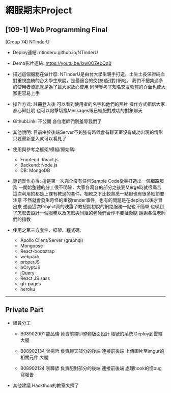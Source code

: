 # 網服期末Project

## [109-1] Web Programming Final
(Group 74) NTinderU

- Deploy連結:
ntinderu.github.io/NTinderU

- Demo影片連結:
https://youtu.be/Ixw0OZebQq0

- 描述這個服務在做什麼:
NTinderU是由台大學生親手打造，土生土長保證純血
對重視血統的台大學生來說，是最適合的交(友)配(對)網站。
我們不搜集過多的使用者資訊就是為了讓大家放心使用
同時參考了知名交友軟體的介面也使大家更容易上手

- 操作方式:
註冊登入後 可以看到使用者的名字和他們的照片
操作方式相信大家都心知肚明
也可以點擊切換Messages跟已經配對成功的對象聊天

- GithubLink: 不公開
各位老師們別羞辱我們了

- 其他說明:
目前由於後端Server不夠強有時候會有聊天室沒有成功出現的情形
只要重新登入就可以看見了

- 使用與參考之框架/模組/原始碼:
    - Frontend: React.js
    - Backend: Node.js
    - DB: MongoDB

- 專題製作心得:
這是第一次完全沒有任何Sample Code從零打造出一個網路服務
一開始整體的分工很不明確，大家各寫各的部分之後要Merge時就很痛苦
這次利用的都是上課有教過的套件，相較之下比較熟悉一點但也有很多細節要注意
不然就會發生奇怪的重複render事件，也有的問題是在deploy以後才冒出來
透過這次Project真的映證了教授期初說的網路服務一點也不簡單
也學到了怎麼去設計一個服務以及怎麼與同組的老師們合作不要扯後腿
謝謝各位老師們的指教

- 使用之第三方套件、框架、程式碼:
    - Apollo Client/Server (graphql)
    - Mongoose
    - React-bootstrap
    - webpack
    - properJS
    - bCryptJS
    - jQuery 
    - React JS sass
    - gh-pages 
    - heroku

---

## Private Part

- 組員分工
    - B08902001 龍品瑞
    負責前端UI整體版面設計
    帳號的系統
    Deploy到雲端
    大腿
    
    - B08902134 曾揚哲
    負責聊天部分的後端
    連接前後端
    上傳圖片至imgur的相關元件
    大腿
    
    - B08902124 李驊諺
    負責配對部分的後端
    連接前後端
    處理hook的怪bug
    寫報告
    
- 其他建議
Hackthon的教室太擠了